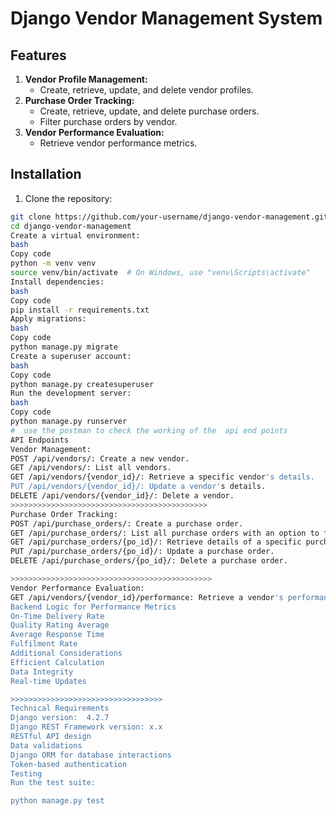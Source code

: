 # Django Vendor Management System


## Features

1. **Vendor Profile Management:**
    - Create, retrieve, update, and delete vendor profiles.
2. **Purchase Order Tracking:**
    - Create, retrieve, update, and delete purchase orders.
    - Filter purchase orders by vendor.
3. **Vendor Performance Evaluation:**
    - Retrieve vendor performance metrics.

## Installation

1. Clone the repository:

```bash
git clone https://github.com/your-username/django-vendor-management.git
cd django-vendor-management
Create a virtual environment:
bash
Copy code
python -m venv venv
source venv/bin/activate  # On Windows, use "venv\Scripts\activate"
Install dependencies:
bash
Copy code
pip install -r requirements.txt
Apply migrations:
bash
Copy code
python manage.py migrate
Create a superuser account:
bash
Copy code
python manage.py createsuperuser
Run the development server:
bash
Copy code
python manage.py runserver
#  use the postman to check the working of the  api end points  
API Endpoints
Vendor Management:
POST /api/vendors/: Create a new vendor.
GET /api/vendors/: List all vendors.
GET /api/vendors/{vendor_id}/: Retrieve a specific vendor's details.
PUT /api/vendors/{vendor_id}/: Update a vendor's details.
DELETE /api/vendors/{vendor_id}/: Delete a vendor.
>>>>>>>>>>>>>>>>>>>>>>>>>>>>>>>>>>>>>>>>>>>>
Purchase Order Tracking:
POST /api/purchase_orders/: Create a purchase order.
GET /api/purchase_orders/: List all purchase orders with an option to filter by vendor.
GET /api/purchase_orders/{po_id}/: Retrieve details of a specific purchase order.
PUT /api/purchase_orders/{po_id}/: Update a purchase order.
DELETE /api/purchase_orders/{po_id}/: Delete a purchase order.

>>>>>>>>>>>>>>>>>>>>>>>>>>>>>>>>>>>>>>>>>>>>>
Vendor Performance Evaluation:
GET /api/vendors/{vendor_id}/performance: Retrieve a vendor's performance metrics.
Backend Logic for Performance Metrics
On-Time Delivery Rate
Quality Rating Average
Average Response Time
Fulfilment Rate
Additional Considerations
Efficient Calculation
Data Integrity
Real-time Updates

>>>>>>>>>>>>>>>>>>>>>>>>>>>>>>>>>>
Technical Requirements
Django version:  4.2.7
Django REST Framework version: x.x
RESTful API design
Data validations
Django ORM for database interactions
Token-based authentication
Testing
Run the test suite:

python manage.py test

